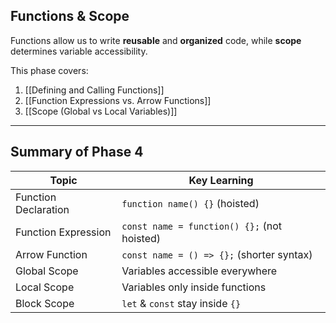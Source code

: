 ## Functions & Scope

Functions allow us to write **reusable** and **organized** code, while **scope** determines variable accessibility.

This phase covers:
1. [[Defining and Calling Functions]]
2. [[Function Expressions vs. Arrow Functions]]
3. [[Scope (Global vs Local Variables)]]

---
## Summary of Phase 4

| Topic                | Key Learning                                |
| -------------------- | ------------------------------------------- |
| Function Declaration | `function name() {}` (hoisted)              |
| Function Expression  | `const name = function() {};` (not hoisted) |
| Arrow Function       | `const name = () => {};` (shorter syntax)   |
| Global Scope         | Variables accessible everywhere             |
| Local Scope          | Variables only inside functions             |
| Block Scope          | `let` & `const` stay inside `{}`            |
